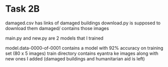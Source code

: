 # Task 2B

damaged.csv has links of damaged buildings
download.py is supposed to download them
damaged/ contains those images

main.py and new.py are 2 models that I trained

model.data-0000-of-0001 contains a model with 92% accuracy on training set (80 x 5 images)
train directory contains eyantra ke images along with new ones I added (damaged buildings and humanitarian aid is left)
